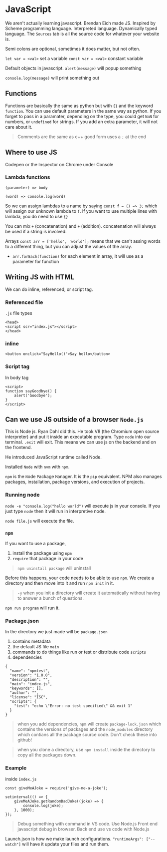 # JavaScript
We aren't actually learning javascript. Brendan Eich made JS. Inspired by Scheme programming language. Interpreted language. Dynamically typed language. The `Sources` tab is all the source code for whatever your website is.

Semi colons are optional, sometimes it does matter, but not often.

`let var = <val>` set a variable
`const var = <val>` constant variable

Default objects in javascript.
`alert(message)` will popup something

`console.log(message)` will print something out

## Functions
Functions are basically the same as python but with `{}` and the keyword `function`. You can use default parameters in the same way as python.
If you forget to pass in a paramater, depending on the type, you could get `NaN` for numbers, or `undefined` for strings.
If you add an extra parameter, it will not care about it.

> Comments are the same as c++
> good form uses a `;` at the end

## Where to use JS
Codepen or the Inspector on Chrome under Console

### Lambda functions
`(parameter) => body`
```
(word) => console.log(word)
```

So we can assign lambdas to a name by saying `const f = () => 3;` which will assign our unknown lambda to `f`.
If you want to use multiple lines with lambda, you do need to use `{}`

You can mix `+` (concatenation) and `+` (addition). concatenation will always be used if a string is involved.

Arrays
`const arr = ['hello', 'world'];` means that we can't assing words to a different thing, but you can adjust the values of the array.
- `arr.forEach(function)` for each element in array, it will use as a parameter for function

## Writing JS with HTML
We can do inline, referenced, or script tag.

### Referenced file
`.js` file types
```
<head>
<script scr="index.js"></script>
</head>
```

### inline
`<button onclick="SayHello()">Say hello</button>`

### Script tag
In body tag
```
<script>
function sayGoodbye() {
    alert('Goodbye');
}
</script>
```

## Can we use JS outside of a browser `Node.js`
This is Node js. Ryan Dahl did this. He took V8 (the Chromium open source interpreter) and put it inside an executable program. Type `node` into our terminal. `.exit` will exit. This means we can use js on the backend and on the frontend.

He introduced JavaScript runtime called Node.

Installed `Node` with `nvm` with `npm`.

`npm` is the `N`ode `P`ackage `M`anager. It is the `pip` equivalent. NPM also manages packages, installation, package versions, and execution of projects.

### Running node
`node -e "console.log("hello world")` will execute js in your console. If you just type `node` then it will run in interpretive node.

`node file.js` will execute the file.

### `npm`
If you want to use a package,
1) install the package using `npm`
2) `require` that package in your code

> `npm uninstall package` will uninstall

Before this happens, your code needs to be able to use `npm`. We create a directory and then move into it and run `npm init` in it.
> `-y` when you init a directory will create it automatically without having to answer a bunch of questions.

`npm run program` will run it.

### Package.json
In the directory we just made will be `package.json`
1) contains metadata
2) the default JS file `main`
3) commands to do things like run or test or distribute code `scripts`
4) dependencies

```
{
  "name": "npmtest",
  "version": "1.0.0",
  "description": "",
  "main": "index.js",
  "keywords": [],
  "author": "",
  "license": "ISC",
  "scripts": {
    "test": "echo \"Error: no test specified\" && exit 1"
  }
}
```

> when you add dependencies, `npm` will create `package-lock.json` which contains the versions of packages and the `node_modules` directory which contians all the package source code. Don't check these into github!

> when you clone a directory, use `npm install` inside the directory to copy all the packages down.

### Example
inside `index.js`
```
const giveMeAJoke = require('give-me-a-joke');

setinterval(() => {
    giveMeAJoke.getRandomDadJoke((joke) => {
        console.log(joke);
    }, 1000);
});
```
> Debug something with command in VS code. Use Node.js Front end javascript debug in browser. Back end use vs code with Node.js


Launch.json is how we make launch configurations.
`"runtimeArgs": ["--watch"]` will have it update your files and run them.
